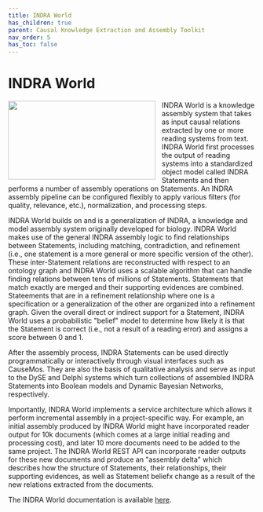 ```yaml
---
title: INDRA World
has_children: true
parent: Causal Knowledge Extraction and Assembly Toolkit
nav_order: 5
has_toc: false
---
```

# INDRA World

<img align="left" style="padding-right: 10px;" src="https://raw.githubusercontent.com/indralab/indra_world/master/doc/indra_world_logo.png" width="300" height="160" />
INDRA World is a knowledge assembly system that takes as input causal relations
extracted by one or more reading systems from text. INDRA World first processes
the output of reading systems into a standardized object model called INDRA
Statements and then performs a number of assembly operations on Statements.
An INDRA assembly pipeline can be configured flexibly to apply various
filters (for quality, relevance, etc.), normalization, and processing steps.

INDRA World builds on and is a generalization of INDRA, a knowledge and model
assembly system originally developed for biology. INDRA World makes use of the
general INDRA assembly logic to find relationships between Statements,
including matching, contradiction, and refinement (i.e., one statement is a
more general or more specific version of the other). These inter-Statement
relations are reconstructed with respect to an ontology graph and INDRA World
uses a scalable algorithm that can handle finding relations between
tens of millions of Statements. Statements that match
exactly are merged and their supporting evidences are combined. Stateements
that are in a refinement relationship where one is a specification or
a generalization of the other are organized into a refinement graph.
Given the overall direct or indirect support for a Statement, INDRA World
uses a probabilistic "belief" model to determine how likely it is that
the Statement is correct (i.e., not a result of a reading error) and assigns
a score between 0 and 1.

After the assembly process, INDRA Statements can be used directly programmatically
or interactively through visual interfaces such as CauseMos. They are also
the basis of qualitative analysis and serve as input to the DySE and Delphi
systems which turn collections of assembled INDRA Statements into
Boolean models and Dynamic Bayesian Networks, respectively.

Importantly, INDRA World implements a service architecture which allows it
perform incremental assembly in a project-specific way.
For example, an initial assembly  produced by INDRA World might have
incorporated reader output for 10k documents (which comes at a large initial
reading and processing cost), and later 10 more documents need to be added
to the same project. The INDRA World REST API can incorporate reader
outputs for these new documents and produce an "assembly delta" which
describes how the structure of Statements, their relationships, their
supporting evidences, as well as Statement beliefx change as a result
of the new relations extracted from the documents.

The INDRA World documentation is available [here](https://indra-world.readthedocs.io/en/latest/).
